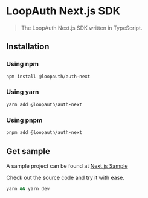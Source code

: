 # LoopAuth Next.js SDK

> The LoopAuth Next.js SDK written in TypeScript. 

## Installation

### Using npm

```bash
npm install @loopauth/auth-next
```

### Using yarn

```bash
yarn add @loopauth/auth-next
```

### Using pnpm

```bash
pnpm add @loopauth/auth-next
```

## Get sample

A sample project can be found at [Next.js Sample](https://github.com/betaly/loopauth-js/tree/master/examples/next-app)

Check out the source code and try it with ease.

```bash
yarn && yarn dev
```
